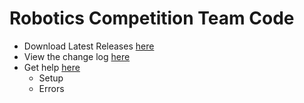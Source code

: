 # Robotics Competition Team Code
* Download Latest Releases [here](https://github.com/rcaudillo/Robotics-Comp-Team-2021/releases)
* View the change log [here](https://github.com/rcaudillo/Robotics-Comp-Team-2021/projects/1#column-12783500)
* Get help [here](https://github.com/rcaudillo/Robotics-Comp-Team-2021/wiki)
  * Setup
  * Errors

